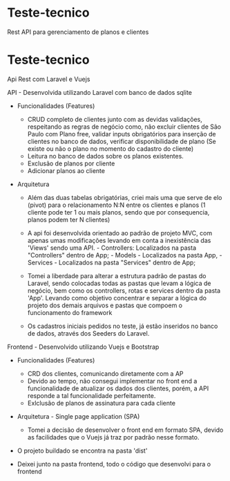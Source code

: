 # Teste-tecnico
Rest API para gerenciamento de planos e clientes

# Teste-tecnico
Api Rest com Laravel e Vuejs

API - Desenvolvida utilizando Laravel com banco de dados sqlite
 - Funcionalidades (Features)
    - CRUD completo de clientes junto com as devidas validações, respeitando as regras de negócio como,
    não excluir clientes de São Paulo com Plano free, validar inputs obrigatórios para inserção de clientes no banco de dados,
    verificar disponibilidade de plano (Se existe ou não o plano no momento do cadastro do cliente)
    - Leitura no banco de dados sobre os planos existentes.
    - Exclusão de planos por cliente
    - Adicionar planos ao cliente
    
  - Arquitetura
    - Além das duas tabelas obrigatórias, criei mais uma que serve de elo (pivot) para o relacionamento N:N entre os clientes e planos
    (1 cliente pode ter 1 ou mais planos, sendo que por consequencia, planos podem ter N clientes)
    - A api foi desenvolvida orientado ao padrão de projeto MVC, com apenas umas modificações levando em conta a inexistência das 'Views'
    sendo uma API.
          - Controllers: Localizados na pasta "Controllers" dentro de App;
          - Models - Localizados na pasta App,
          - Services - Localizados na pasta "Services" dentro de App;
  
    - Tomei a liberdade para alterar a estrutura padrão de pastas do Laravel, sendo colocadas todas as pastas que levam a lógica de negócio, bem como os controllers, rotas e services dentro da pasta 'App'. Levando como objetivo concentrar e separar a lógica do projeto dos demais arquivos e pastas que compoem o funcionamento do framework
    
    - Os cadastros iniciais pedidos no teste, já estão inseridos no banco de dados, através dos Seeders do Laravel.
    
 Frontend - Desenvolvido utilizando Vuejs e Bootstrap
   - Funcionalidades (Features)
       - CRD dos clientes, comunicando diretamente com a AP
       - Devido ao tempo, não consegui implementar no front end a funcionalidade de atualizar os dados dos clientes, porém, a API responde a tal funcionalidade perfeitamente.
       - Exlclusão de planos de assinatura para cada cliente
       
   - Arquitetura - Single page application (SPA)
      - Tomei a decisão de desenvolver o front end em formato SPA, devido as facilidades que o Vuejs já traz por padrão nesse formato.

  - O projeto buildado se encontra na pasta 'dist'
  - Deixei junto na pasta frontend, todo o código que desenvolvi para o frontend
